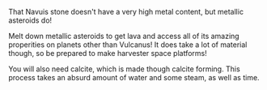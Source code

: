 That Navuis stone doesn't have a very high metal content, but metallic asteroids do!

Melt down metallic asteroids to get lava and access all of its amazing properities on planets other than Vulcanus!
It does take a lot of material though, so be prepared to make harvester space platforms!

You will also need calcite, which is made though calcite forming. 
This process takes an absurd amount of water and some steam, as well as time.
